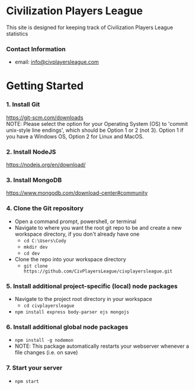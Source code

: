 # Civilization Players League
This site is designed for keeping track of Civilization Players League statistics

### Contact Information
- email:         info@civplayersleague.com

# Getting Started
### 1. Install Git
https://git-scm.com/downloads  
NOTE: Please select the option for your Operating System (OS) to 'commit unix-style line endings', which should be Option 1 or 2 (not 3). Option 1 if you have a Windows OS, Option 2 for Linux and MacOS.
### 2. Install NodeJS
https://nodejs.org/en/download/
### 3. Install MongoDB
https://www.mongodb.com/download-center#community
### 4. Clone the Git repository
- Open a command prompt, powershell, or terminal 
- Navigate to where you want the root git repo to be and create a new workspace directory, if you don't already have one
    - `cd C:\Users\Cody`
    - `mkdir dev` 
    - `cd dev`
- Clone the repo into your workspace directory
    - `git clone https://github.com/CivPlayersLeague/civplayersleague.git`
### 5. Install additional project-specific (local) node packages
- Navigate to the project root directory in your workspace
    - `cd civplayersleague`
- `npm install express body-parser ejs mongojs`
### 6. Install additional global node packages
- `npm install -g nodemon`
- NOTE: This package automatically restarts your webserver whenever a file changes (i.e. on save)
### 7. Start your server
- `npm start`
